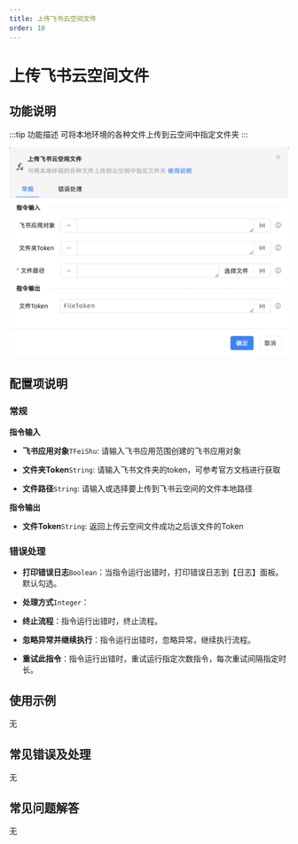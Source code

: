 ```yaml
---
title: 上传飞书云空间文件
order: 10
---
```


# 上传飞书云空间文件

## 功能说明

:::tip 功能描述
可将本地环境的各种文件上传到云空间中指定文件夹
:::

![上传飞书云空间文件](../../../../assets/上传飞书云空间文件_command.png)

## 配置项说明

### 常规

**指令输入**

- **飞书应用对象**`TFeiShu`: 请输入飞书应用范围创建的飞书应用对象

- **文件夹Token**`String`: 请输入飞书文件夹的token，可参考官方文档进行获取

- **文件路径**`String`: 请输入或选择要上传到飞书云空间的文件本地路径


**指令输出**

- **文件Token**`String`: 返回上传云空间文件成功之后该文件的Token

### 错误处理

- **打印错误日志**`Boolean`：当指令运行出错时，打印错误日志到【日志】面板。默认勾选。

- **处理方式**`Integer`：

 - **终止流程**：指令运行出错时，终止流程。

 - **忽略异常并继续执行**：指令运行出错时，忽略异常，继续执行流程。

 - **重试此指令**：指令运行出错时，重试运行指定次数指令，每次重试间隔指定时长。

## 使用示例
无

## 常见错误及处理

无

## 常见问题解答

无

